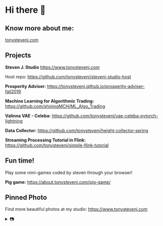 # Hi there 👋

## Know more about me:
[tonystevenj.com](https://www.tonystevenj.com)

## Projects

  **Steven J. Studio** https://www.tonystevenj.com
  
  Host repo: https://github.com/tonystevenj/stevenj-studio-host
  
  **Prosperity Adviser:** https://tonystevenj.github.io/prosperity-adviser-fall2019
  
  **Machine Learning for Algorithmic Trading:** https://github.com/shiningMCH/ML_Algo_Trading
  
  **Valinna VAE - Celeba:** https://github.com/tonystevenj/vae-celeba-pytorch-lightning

  **Data Collector:** https://github.com/tonystevenj/height-collector-spring
  
  **Streaming Processing Tutorial in Flink:** https://github.com/tonystevenj/simple-flink-tutorial
  
  
  
## Fun time!
Play some mini-games coded by steven through your browser!


  **Pig game:** https://about.tonystevenj.com/pig-game/
 
 
 ## Pinned Photo
 
 Find more beautiful photos at my studio: https://www.tonystevenj.com
 
<details>
<summary>📷</summary>
<img src="https://raw.githubusercontent.com/tonystevenj/stevenj-studio-photo/master/pinned/5.jpg"/>
</details>
<!--
**tonystevenj/tonystevenj** is a ✨ _special_ ✨ repository because its `README.md` (this file) appears on your GitHub profile.

Here are some ideas to get you started:

- 🔭 I’m currently working on ...
- 🌱 I’m currently learning ...
- 👯 I’m looking to collaborate on ...
- 🤔 I’m looking for help with ...
- 💬 Ask me about ...
- 📫 How to reach me: ...
- 😄 Pronouns: ...
- ⚡ Fun fact: ...
-->
